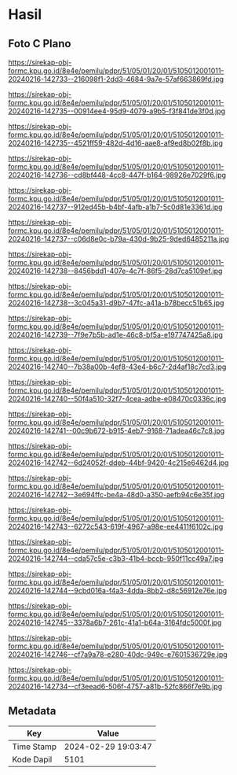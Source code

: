 # Hasil

## Foto C Plano

https://sirekap-obj-formc.kpu.go.id/8e4e/pemilu/pdpr/51/05/01/20/01/5105012001011-20240216-142733--216098f1-2dd3-4684-9a7e-57af663869fd.jpg

https://sirekap-obj-formc.kpu.go.id/8e4e/pemilu/pdpr/51/05/01/20/01/5105012001011-20240216-142735--00914ee4-95d9-4079-a9b5-f3f841de3f0d.jpg

https://sirekap-obj-formc.kpu.go.id/8e4e/pemilu/pdpr/51/05/01/20/01/5105012001011-20240216-142735--4521ff59-482d-4d16-aae8-af9ed8b02f8b.jpg

https://sirekap-obj-formc.kpu.go.id/8e4e/pemilu/pdpr/51/05/01/20/01/5105012001011-20240216-142736--cd8bf448-4cc8-447f-b164-98926e7029f6.jpg

https://sirekap-obj-formc.kpu.go.id/8e4e/pemilu/pdpr/51/05/01/20/01/5105012001011-20240216-142737--912ed45b-b4bf-4afb-a1b7-5c0d81e3361d.jpg

https://sirekap-obj-formc.kpu.go.id/8e4e/pemilu/pdpr/51/05/01/20/01/5105012001011-20240216-142737--c06d8e0c-b79a-430d-9b25-9ded6485211a.jpg

https://sirekap-obj-formc.kpu.go.id/8e4e/pemilu/pdpr/51/05/01/20/01/5105012001011-20240216-142738--8456bdd1-407e-4c7f-86f5-28d7ca5109ef.jpg

https://sirekap-obj-formc.kpu.go.id/8e4e/pemilu/pdpr/51/05/01/20/01/5105012001011-20240216-142738--3c045a31-d9b7-47fc-a41a-b78becc51b65.jpg

https://sirekap-obj-formc.kpu.go.id/8e4e/pemilu/pdpr/51/05/01/20/01/5105012001011-20240216-142739--7f9e7b5b-ad1e-46c8-bf5a-e197747425a8.jpg

https://sirekap-obj-formc.kpu.go.id/8e4e/pemilu/pdpr/51/05/01/20/01/5105012001011-20240216-142740--7b38a00b-4ef8-43e4-b6c7-2d4af18c7cd3.jpg

https://sirekap-obj-formc.kpu.go.id/8e4e/pemilu/pdpr/51/05/01/20/01/5105012001011-20240216-142740--50f4a510-32f7-4cea-adbe-e08470c0336c.jpg

https://sirekap-obj-formc.kpu.go.id/8e4e/pemilu/pdpr/51/05/01/20/01/5105012001011-20240216-142741--00c9b672-b915-4eb7-9168-71adea46c7c8.jpg

https://sirekap-obj-formc.kpu.go.id/8e4e/pemilu/pdpr/51/05/01/20/01/5105012001011-20240216-142742--6d24052f-ddeb-44bf-9420-4c215e6462d4.jpg

https://sirekap-obj-formc.kpu.go.id/8e4e/pemilu/pdpr/51/05/01/20/01/5105012001011-20240216-142742--3e694ffc-be4a-48d0-a350-aefb94c6e35f.jpg

https://sirekap-obj-formc.kpu.go.id/8e4e/pemilu/pdpr/51/05/01/20/01/5105012001011-20240216-142743--6272c543-619f-4967-a98e-ee4411f6102c.jpg

https://sirekap-obj-formc.kpu.go.id/8e4e/pemilu/pdpr/51/05/01/20/01/5105012001011-20240216-142744--cda57c5e-c3b3-41b4-bccb-950f11cc49a7.jpg

https://sirekap-obj-formc.kpu.go.id/8e4e/pemilu/pdpr/51/05/01/20/01/5105012001011-20240216-142744--9cbd016a-f4a3-4dda-8bb2-d8c56912e76e.jpg

https://sirekap-obj-formc.kpu.go.id/8e4e/pemilu/pdpr/51/05/01/20/01/5105012001011-20240216-142745--3378a6b7-261c-41a1-b64a-3164fdc5000f.jpg

https://sirekap-obj-formc.kpu.go.id/8e4e/pemilu/pdpr/51/05/01/20/01/5105012001011-20240216-142746--cf7a9a78-e280-40dc-949c-e7601536729e.jpg

https://sirekap-obj-formc.kpu.go.id/8e4e/pemilu/pdpr/51/05/01/20/01/5105012001011-20240216-142734--cf3eead6-506f-4757-a81b-52fc866f7e9b.jpg


## Metadata

| Key        | Value               |
| ---------- | ------------------- |
| Time Stamp | 2024-02-29 19:03:47 |
| Kode Dapil | 5101                |



